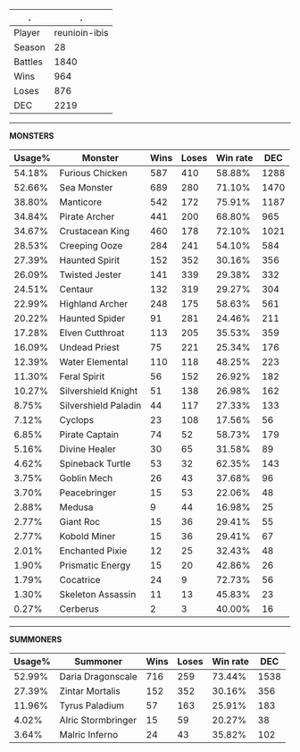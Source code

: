 .|.
|-|-
Player|reunioin-ibis
Season|28
Battles|1840
Wins|964
Loses|876
DEC|2219

---
**MONSTERS**

Usage%|Monster|Wins|Loses|Win rate|DEC|
-|-|-|-|-|-|
54.18%|Furious Chicken|587|410|58.88%|1288|
52.66%|Sea Monster|689|280|71.10%|1470|
38.80%|Manticore|542|172|75.91%|1187|
34.84%|Pirate Archer|441|200|68.80%|965|
34.67%|Crustacean King|460|178|72.10%|1021|
28.53%|Creeping Ooze|284|241|54.10%|584|
27.39%|Haunted Spirit|152|352|30.16%|356|
26.09%|Twisted Jester|141|339|29.38%|332|
24.51%|Centaur|132|319|29.27%|304|
22.99%|Highland Archer|248|175|58.63%|561|
20.22%|Haunted Spider|91|281|24.46%|211|
17.28%|Elven Cutthroat|113|205|35.53%|359|
16.09%|Undead Priest|75|221|25.34%|176|
12.39%|Water Elemental|110|118|48.25%|223|
11.30%|Feral Spirit|56|152|26.92%|182|
10.27%|Silvershield Knight|51|138|26.98%|162|
8.75%|Silvershield Paladin|44|117|27.33%|133|
7.12%|Cyclops|23|108|17.56%|56|
6.85%|Pirate Captain|74|52|58.73%|179|
5.16%|Divine Healer|30|65|31.58%|89|
4.62%|Spineback Turtle|53|32|62.35%|143|
3.75%|Goblin Mech|26|43|37.68%|96|
3.70%|Peacebringer|15|53|22.06%|48|
2.88%|Medusa|9|44|16.98%|25|
2.77%|Giant Roc|15|36|29.41%|55|
2.77%|Kobold Miner|15|36|29.41%|67|
2.01%|Enchanted Pixie|12|25|32.43%|48|
1.90%|Prismatic Energy|15|20|42.86%|26|
1.79%|Cocatrice|24|9|72.73%|56|
1.30%|Skeleton Assassin|11|13|45.83%|23|
0.27%|Cerberus|2|3|40.00%|16|

---
**SUMMONERS**

Usage%|Summoner|Wins|Loses|Win rate|DEC|
-|-|-|-|-|-|
52.99%|Daria Dragonscale|716|259|73.44%|1538|
27.39%|Zintar Mortalis|152|352|30.16%|356|
11.96%|Tyrus Paladium|57|163|25.91%|183|
4.02%|Alric Stormbringer|15|59|20.27%|38|
3.64%|Malric Inferno|24|43|35.82%|102|
